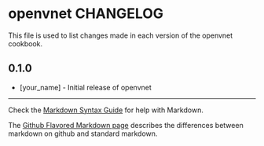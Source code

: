 openvnet CHANGELOG
==================

This file is used to list changes made in each version of the openvnet cookbook.

0.1.0
-----
- [your_name] - Initial release of openvnet

- - -
Check the [Markdown Syntax Guide](http://daringfireball.net/projects/markdown/syntax) for help with Markdown.

The [Github Flavored Markdown page](http://github.github.com/github-flavored-markdown/) describes the differences between markdown on github and standard markdown.
